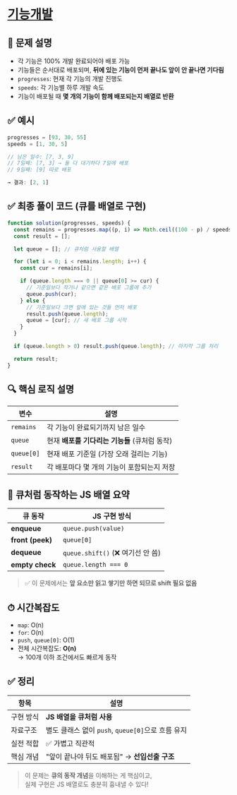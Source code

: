 # [기능개발](https://school.programmers.co.kr/learn/courses/30/lessons/42586)

## 🧩 문제 설명

- 각 기능은 100% 개발 완료되어야 배포 가능
- 기능들은 순서대로 배포되며, **뒤에 있는 기능이 먼저 끝나도 앞이 안 끝나면 기다림**
- `progresses`: 현재 각 기능의 개발 진행도
- `speeds`: 각 기능별 하루 개발 속도
- 기능이 배포될 때 **몇 개의 기능이 함께 배포되는지 배열로 반환**

## ✅ 예시

```js
progresses = [93, 30, 55]
speeds = [1, 30, 5]

// 남은 일수: [7, 3, 9]
// 7일째: [7, 3] → 둘 다 대기하다 7일에 배포
// 9일째: [9] 따로 배포

→ 결과: [2, 1]
```

## ✅ 최종 풀이 코드 (큐를 배열로 구현)

```js
function solution(progresses, speeds) {
  const remains = progresses.map((p, i) => Math.ceil((100 - p) / speeds[i]));
  const result = [];

  let queue = []; // 큐처럼 사용할 배열

  for (let i = 0; i < remains.length; i++) {
    const cur = remains[i];

    if (queue.length === 0 || queue[0] >= cur) {
      // 기준일보다 작거나 같으면 같은 배포 그룹에 추가
      queue.push(cur);
    } else {
      // 기준일보다 크면 앞에 있는 것들 먼저 배포
      result.push(queue.length);
      queue = [cur]; // 새 배포 그룹 시작
    }
  }

  if (queue.length > 0) result.push(queue.length); // 마지막 그룹 처리

  return result;
}
```

## 🔍 핵심 로직 설명

| 변수 | 설명 |
|------|------|
| `remains` | 각 기능이 완료되기까지 남은 일수 |
| `queue` | 현재 **배포를 기다리는 기능들** (큐처럼 동작) |
| `queue[0]` | 현재 배포 기준일 (가장 오래 걸리는 기능) |
| `result` | 각 배포마다 몇 개의 기능이 포함되는지 저장 |

## 🧠 큐처럼 동작하는 JS 배열 요약

| 큐 동작 | JS 구현 방식 |
|--------|----------------|
| **enqueue** | `queue.push(value)` |
| **front (peek)** | `queue[0]` |
| **dequeue** | `queue.shift()` (❌ 여기선 안 씀) |
| **empty check** | `queue.length === 0` |

> ✅ 이 문제에서는 **앞 요소만 읽고 쌓기만 하면 되므로 shift 필요 없음**

## ⏱ 시간복잡도

- `map`: O(n)
- `for`: O(n)
- `push`, `queue[0]`: O(1)
- 전체 시간복잡도: **O(n)**  
  → 100개 이하 조건에서도 빠르게 동작

## ✅ 정리

| 항목 | 설명 |
|------|------|
| 구현 방식 | **JS 배열을 큐처럼 사용** |
| 자료구조 | 별도 클래스 없이 `push`, `queue[0]`으로 흐름 유지 |
| 실전 적합 | ✅ 가볍고 직관적 |
| 핵심 개념 | "앞이 끝나야 뒤도 배포됨" → **선입선출 구조**

> 이 문제는 **큐의 동작 개념**을 이해하는 게 핵심이고,  
> 실제 구현은 JS 배열로도 충분히 흉내낼 수 있다!

